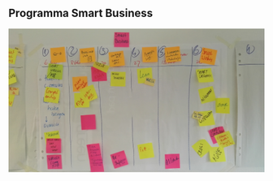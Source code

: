 ## Programma Smart Business

![](https://github.com/minorsmart/feb2019/blob/master/docs/IMG_20190122_114137.jpg)
